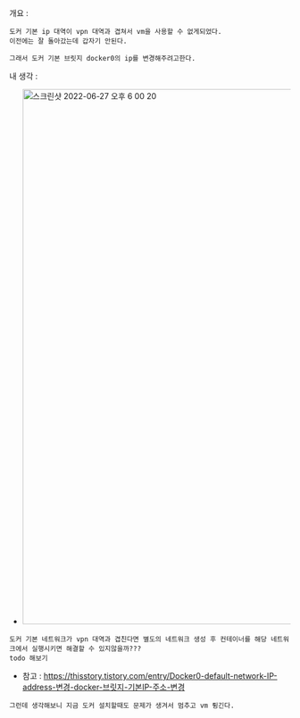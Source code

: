 개요 : 
```
도커 기본 ip 대역이 vpn 대역과 겹쳐서 vm을 사용할 수 없게되었다.
이전에는 잘 돌아갔는데 갑자기 안된다.

그래서 도커 기본 브릿지 docker0의 ip를 변경해주려고한다.
```
내 생각 :
- <img width="960" alt="스크린샷 2022-06-27 오후 6 00 20" src="https://user-images.githubusercontent.com/62214428/175901641-5e789d22-8b3b-4e19-827d-a4649b422a1e.png">
```
도커 기본 네트워크가 vpn 대역과 겹친다면 별도의 네트워크 생성 후 컨테이너를 해당 네트워크에서 실행시키면 해결할 수 있지않을까???
todo 해보기
```


- 참고 : https://thisstory.tistory.com/entry/Docker0-default-network-IP-address-변경-docker-브릿지-기본IP-주소-변경
```
그런데 생각해보니 지금 도커 설치할때도 문제가 생겨서 멈추고 vm 튕긴다.
```

